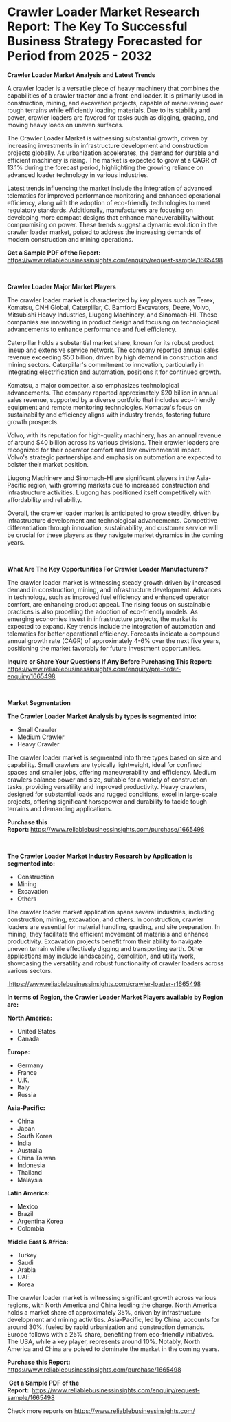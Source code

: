 <p><h1>Crawler Loader Market Research Report: The Key To Successful Business Strategy Forecasted for Period from 2025 - 2032</h1></p><p><strong>Crawler Loader Market Analysis and Latest Trends</strong></p>
<p><p>A crawler loader is a versatile piece of heavy machinery that combines the capabilities of a crawler tractor and a front-end loader. It is primarily used in construction, mining, and excavation projects, capable of maneuvering over rough terrains while efficiently loading materials. Due to its stability and power, crawler loaders are favored for tasks such as digging, grading, and moving heavy loads on uneven surfaces.</p><p>The Crawler Loader Market is witnessing substantial growth, driven by increasing investments in infrastructure development and construction projects globally. As urbanization accelerates, the demand for durable and efficient machinery is rising. The market is expected to grow at a CAGR of 13.1% during the forecast period, highlighting the growing reliance on advanced loader technology in various industries.</p><p>Latest trends influencing the market include the integration of advanced telematics for improved performance monitoring and enhanced operational efficiency, along with the adoption of eco-friendly technologies to meet regulatory standards. Additionally, manufacturers are focusing on developing more compact designs that enhance maneuverability without compromising on power. These trends suggest a dynamic evolution in the crawler loader market, poised to address the increasing demands of modern construction and mining operations.</p></p>
<p><strong>Get a Sample PDF of the Report:&nbsp;</strong> <a href="https://www.reliablebusinessinsights.com/enquiry/request-sample/1665498?utm_campaign=3148&utm_medium=2&utm_source=Github&utm_content=ia&utm_term=08042025&utm_id=crawler-loader">https://www.reliablebusinessinsights.com/enquiry/request-sample/1665498</a></p>
<p>&nbsp;</p>
<p><strong>Crawler Loader Major Market Players</strong></p>
<p><p>The crawler loader market is characterized by key players such as Terex, Komatsu, CNH Global, Caterpillar, C. Bamford Excavators, Deere, Volvo, Mitsubishi Heavy Industries, Liugong Machinery, and Sinomach-HI. These companies are innovating in product design and focusing on technological advancements to enhance performance and fuel efficiency.</p><p>Caterpillar holds a substantial market share, known for its robust product lineup and extensive service network. The company reported annual sales revenue exceeding $50 billion, driven by high demand in construction and mining sectors. Caterpillar's commitment to innovation, particularly in integrating electrification and automation, positions it for continued growth.</p><p>Komatsu, a major competitor, also emphasizes technological advancements. The company reported approximately $20 billion in annual sales revenue, supported by a diverse portfolio that includes eco-friendly equipment and remote monitoring technologies. Komatsu's focus on sustainability and efficiency aligns with industry trends, fostering future growth prospects.</p><p>Volvo, with its reputation for high-quality machinery, has an annual revenue of around $40 billion across its various divisions. Their crawler loaders are recognized for their operator comfort and low environmental impact. Volvo's strategic partnerships and emphasis on automation are expected to bolster their market position.</p><p>Liugong Machinery and Sinomach-HI are significant players in the Asia-Pacific region, with growing markets due to increased construction and infrastructure activities. Liugong has positioned itself competitively with affordability and reliability.</p><p>Overall, the crawler loader market is anticipated to grow steadily, driven by infrastructure development and technological advancements. Competitive differentiation through innovation, sustainability, and customer service will be crucial for these players as they navigate market dynamics in the coming years.</p></p>
<p>&nbsp;</p>
<p><strong>What Are The Key Opportunities For Crawler Loader Manufacturers?</strong></p>
<p><p>The crawler loader market is witnessing steady growth driven by increased demand in construction, mining, and infrastructure development. Advances in technology, such as improved fuel efficiency and enhanced operator comfort, are enhancing product appeal. The rising focus on sustainable practices is also propelling the adoption of eco-friendly models. As emerging economies invest in infrastructure projects, the market is expected to expand. Key trends include the integration of automation and telematics for better operational efficiency. Forecasts indicate a compound annual growth rate (CAGR) of approximately 4-6% over the next five years, positioning the market favorably for future investment opportunities.</p></p>
<p><strong>Inquire or Share Your Questions If Any Before Purchasing This Report:</strong> <a href="https://www.reliablebusinessinsights.com/enquiry/pre-order-enquiry/1665498?utm_campaign=3148&utm_medium=2&utm_source=Github&utm_content=ia&utm_term=08042025&utm_id=crawler-loader">https://www.reliablebusinessinsights.com/enquiry/pre-order-enquiry/1665498</a></p>
<p>&nbsp;</p>
<p><strong>Market Segmentation</strong></p>
<p><strong>The Crawler Loader Market Analysis by types is segmented into:</strong></p>
<p><ul><li>Small Crawler</li><li>Medium Crawler</li><li>Heavy Crawler</li></ul></p>
<p><p>The crawler loader market is segmented into three types based on size and capability. Small crawlers are typically lightweight, ideal for confined spaces and smaller jobs, offering maneuverability and efficiency. Medium crawlers balance power and size, suitable for a variety of construction tasks, providing versatility and improved productivity. Heavy crawlers, designed for substantial loads and rugged conditions, excel in large-scale projects, offering significant horsepower and durability to tackle tough terrains and demanding applications.</p></p>
<p><strong>Purchase this Report:&nbsp;</strong><a href="https://www.reliablebusinessinsights.com/purchase/1665498?utm_campaign=3148&utm_medium=2&utm_source=Github&utm_content=ia&utm_term=08042025&utm_id=crawler-loader">https://www.reliablebusinessinsights.com/purchase/1665498</a></p>
<p>&nbsp;</p>
<p><strong>The Crawler Loader Market Industry Research by Application is segmented into:</strong></p>
<p><ul><li>Construction</li><li>Mining</li><li>Excavation</li><li>Others</li></ul></p>
<p><p>The crawler loader market application spans several industries, including construction, mining, excavation, and others. In construction, crawler loaders are essential for material handling, grading, and site preparation. In mining, they facilitate the efficient movement of materials and enhance productivity. Excavation projects benefit from their ability to navigate uneven terrain while effectively digging and transporting earth. Other applications may include landscaping, demolition, and utility work, showcasing the versatility and robust functionality of crawler loaders across various sectors.</p></p>
<p><a href="https://www.reliablebusinessinsights.com/crawler-loader-r1665498?utm_campaign=3148&utm_medium=2&utm_source=Github&utm_content=ia&utm_term=08042025&utm_id=crawler-loader">&nbsp;https://www.reliablebusinessinsights.com/crawler-loader-r1665498</a></p>
<p><strong>In terms of Region, the Crawler Loader Market Players available by Region are:</strong></p>
<p>
    <p> <strong> North America: </strong>
        <ul>
            <li>United States</li>
            <li>Canada</li>
        </ul>
        </p> 
    <p> <strong> Europe: </strong>
        <ul>
            <li>Germany</li>
            <li>France</li>
            <li>U.K.</li>
            <li>Italy</li>
            <li>Russia</li>
        </ul>
        </p> 
    <p> <strong> Asia-Pacific: </strong>
        <ul>
            <li>China</li>
            <li>Japan</li>
            <li>South Korea</li>
            <li>India</li>
            <li>Australia</li>
            <li>China Taiwan</li>
            <li>Indonesia</li>
            <li>Thailand</li>
            <li>Malaysia</li>
        </ul>
        </p> 
    <p> <strong> Latin America: </strong>
        <ul>
            <li>Mexico</li>
            <li>Brazil</li>
            <li>Argentina Korea</li>
            <li>Colombia</li>
        </ul>
        </p> 
    <p> <strong> Middle East & Africa: </strong>
        <ul>
            <li>Turkey</li>
            <li>Saudi</li>
            <li>Arabia</li>
            <li>UAE</li>
            <li>Korea</li>
        </ul>
    </p>
    </p>
<p><p>The crawler loader market is witnessing significant growth across various regions, with North America and China leading the charge. North America holds a market share of approximately 35%, driven by infrastructure development and mining activities. Asia-Pacific, led by China, accounts for around 30%, fueled by rapid urbanization and construction demands. Europe follows with a 25% share, benefiting from eco-friendly initiatives. The USA, while a key player, represents around 10%. Notably, North America and China are poised to dominate the market in the coming years.</p></p>
<p><strong>Purchase this Report: </strong><a href="https://www.reliablebusinessinsights.com/purchase/1665498?utm_campaign=3148&utm_medium=2&utm_source=Github&utm_content=ia&utm_term=08042025&utm_id=crawler-loader">https://www.reliablebusinessinsights.com/purchase/1665498</a></p>
<p>&nbsp;<strong>Get a Sample PDF of the Report:&nbsp;&nbsp;</strong><a href="https://www.reliablebusinessinsights.com/enquiry/request-sample/1665498?utm_campaign=3148&utm_medium=2&utm_source=Github&utm_content=ia&utm_term=08042025&utm_id=crawler-loader">https://www.reliablebusinessinsights.com/enquiry/request-sample/1665498</a></p>
<p><strong></strong></p>
<p>Check more reports on <a href="https://www.reliablebusinessinsights.com/?utm_campaign=3148&utm_medium=2&utm_source=Github&utm_content=ia&utm_term=08042025&utm_id=crawler-loader">https://www.reliablebusinessinsights.com/</a></p>